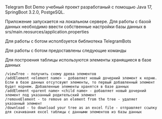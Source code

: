 Telegram Bot Demo учебный проект разработаный с помощью Java 17, SpringBoot 3.2.0, PostgeSQL.

Приложение запускается на локальном сервере. Для работы с базой данных необходимо ввести собственные настройки базы данных в srs/main.reosurces/application.properties

Для работы с ботом исполбзуется библиотека TelegramBots

Для работы с ботом предоставлены следующие команды

Для построения таблицы используются элементы хранящиеся в базе данных

    /viewTree - получить схему древа элементов
    /addElement <element name> - добавляет новый дочерний элемент к корню. Если в базе данных отсутсвуют элементы, то первый добавленный элемент будет корнем. Добавленные элементы хранятся в базе данных
    /addElement <parent name> <child name> - добавляет новый дочерний элемент под указанный родительский элемент
    /removeElement - to remove an element from the tree - удаляет указанный элемент
    /download - to download your tree as an excel file - отправляет ссылку для скачивания excel таблицы с данными элементов из базы данных
    

